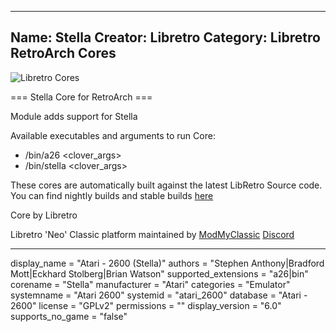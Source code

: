 -----------------------
Name: Stella
Creator: Libretro
Category: Libretro RetroArch Cores
-----------------------
![Libretro Cores](https://modmyclassic.com/wp-content/uploads/2020/06/LibRetroNeoCoresSmall.png)

=== Stella Core for RetroArch ===

Module adds support for Stella

Available executables and arguments to run Core:
- /bin/a26 <rom> <clover_args>
- /bin/stella <rom> <clover_args>

These cores are automatically built against the latest LibRetro Source code. You can find nightly builds and stable builds [here](https://modmyclassic.com/hmodcores)

Core by Libretro

Libretro 'Neo' Classic platform maintained by [ModMyClassic](https://modmyclassic.com) [Discord](https://modmyclassic.com/discord)

-----------------------

display_name = "Atari - 2600 (Stella)"
authors = "Stephen Anthony|Bradford Mott|Eckhard Stolberg|Brian Watson"
supported_extensions = "a26|bin"
corename = "Stella"
manufacturer = "Atari"
categories = "Emulator"
systemname = "Atari 2600"
systemid = "atari_2600"
database = "Atari - 2600"
license = "GPLv2"
permissions = ""
display_version = "6.0"
supports_no_game = "false"
